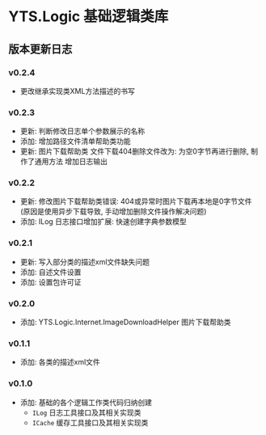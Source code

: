# YTS.Logic 基础逻辑类库

## 版本更新日志

### v0.2.4

* 更改继承实现类XML方法描述的书写

### v0.2.3

* 更新: 判断修改日志单个参数展示的名称
* 添加: 增加路径文件清单帮助类功能
* 更新: 图片下载帮助类
	文件下载404删除文件改为: 为空0字节再进行删除, 制作了通用方法
	增加日志输出

### v0.2.2

* 更新: 修改图片下载帮助类错误:
	404或异常时图片下载再本地是0字节文件
	(原因是使用异步下载导致, 手动增加删除文件操作解决问题)
* 添加: ILog 日志接口增加扩展: 快速创建字典参数模型

### v0.2.1

* 更新: 写入部分类的描述xml文件缺失问题
* 添加: 自述文件设置
* 添加: 设置包许可证

### v0.2.0

* 添加: YTS.Logic.Internet.ImageDownloadHelper 图片下载帮助类

### v0.1.1

* 添加: 各类的描述xml文件

### v0.1.0

* 添加: 基础的各个逻辑工作类代码归纳创建
	* `ILog`	日志工具接口及其相关实现类
	* `ICache`	缓存工具接口及其相关实现类